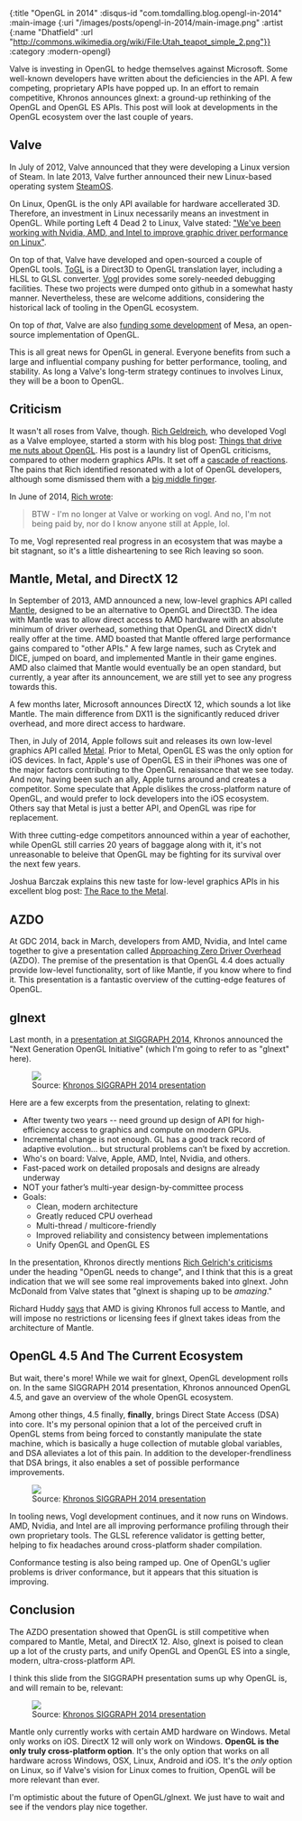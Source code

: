 {:title "OpenGL in 2014"
 :disqus-id "com.tomdalling.blog.opengl-in-2014"
 :main-image {:uri "/images/posts/opengl-in-2014/main-image.png"
              :artist {:name "Dhatfield"
                       :url "http://commons.wikimedia.org/wiki/File:Utah_teapot_simple_2.png"}}
 :category :modern-opengl}

Valve is investing in OpenGL to hedge themselves against Microsoft. Some
well-known developers have written about the deficiencies in the API. A few
competing, proprietary APIs have popped up. In an effort to remain competitive,
Khronos announces glnext: a ground-up rethinking of the OpenGL and OpenGL ES
APIs. This post will look at developments in the OpenGL ecosystem over the last
couple of years.

<!--more-->

Valve
-----

In July of 2012, Valve announced that they were developing a Linux version of
Steam. In late 2013, Valve further announced their new Linux-based operating
system [SteamOS][].

On Linux, OpenGL is the only API available for hardware accellerated 3D.
Therefore, an investment in Linux necessarily means an investment in OpenGL.
While porting Left 4 Dead 2 to Linux, Valve stated: ["We've been working with
Nvidia, AMD, and Intel to improve graphic driver performance on
Linux"][left4dead2_port].

On top of that, Valve have developed and open-sourced a couple of OpenGL tools.
[ToGL][] is a Direct3D to OpenGL translation layer, including a HLSL to GLSL
converter. [Vogl][] provides some sorely-needed debugging facilities.  These
two projects were dumped onto github in a somewhat hasty manner.  Nevertheless,
these are welcome additions, considering the historical lack of tooling in the
OpenGL ecosystem.

On top of _that_, Valve are also [funding some development][mesa_funding] of
Mesa, an open-source implementation of OpenGL.

This is all great news for OpenGL in general. Everyone benefits from such a
large and influential company pushing for better performance, tooling, and
stability. As long a Valve's long-term strategy continues to involves Linux,
they will be a boon to OpenGL.

Criticism
---------

It wasn't all roses from Valve, though. [Rich Geldreich][], who developed
Vogl as a Valve employee, started a storm with his blog post: [Things that
drive me nuts about OpenGL][rich_first_post]. His post is a laundry list
of OpenGL criticisms, compared to other modern graphics APIs. It set off
a [cascade of reactions][]. The pains that Rich identified resonated with a lot
of OpenGL developers, although some dismissed them with a [big middle
finger][].

In June of 2014, [Rich wrote][rich_leave]:

> BTW - I'm no longer at Valve or working on vogl. And no, I'm not being paid
> by, nor do I know anyone still at Apple, lol. 

To me, Vogl represented real progress in an ecosystem that was maybe a bit
stagnant, so it's a little disheartening to see Rich leaving so soon.

Mantle, Metal, and DirectX 12
-----------------------------

In September of 2013, AMD announced a new, low-level graphics API called
[Mantle][], designed to be an alternative to OpenGL and Direct3D. The idea with
Mantle was to allow direct access to AMD hardware with an absolute minimum of
driver overhead, something that OpenGL and DirectX didn't really offer at the
time. AMD boasted that Mantle offered large performance gains compared to "other
APIs." A few large names, such as Crytek and DICE, jumped on board, and
implemented Mantle in their game engines. AMD also claimed that Mantle would
eventually be an open standard, but currently, a year after its announcement,
we are still yet to see any progress towards this.

A few months later, Microsoft announces DirectX 12, which sounds a lot like
Mantle. The main difference from DX11 is the significantly reduced driver
overhead, and more direct access to hardware.

Then, in July of 2014, Apple follows suit and releases its own low-level
graphics API called [Metal][].  Prior to Metal, OpenGL ES was the only option
for iOS devices. In fact, Apple's use of OpenGL ES in their iPhones was one of
the major factors contributing to the OpenGL renaissance that we see today. And
now, having been such an ally, Apple turns around and creates a competitor.
Some speculate that Apple dislikes the cross-platform nature of OpenGL, and
would prefer to lock developers into the iOS ecosystem.  Others say that Metal
is just a better API, and OpenGL was ripe for replacement.

With three cutting-edge competitors announced within a year of eachother, while
OpenGL still carries 20 years of baggage along with it, it's not unreasonable
to beleive that OpenGL may be fighting for its survival over the next few
years.

Joshua Barczak explains this new taste for low-level graphics APIs in his
excellent blog post: [The Race to the Metal][].

AZDO
----

At GDC 2014, back in March, developers from AMD, Nvidia, and Intel came
together to give a presentation called [Approaching Zero Driver Overhead][]
(AZDO).  The premise of the presentation is that OpenGL 4.4 does actually
provide low-level functionality, sort of like Mantle, if you know where to find
it. This presentation is a fantastic overview of the cutting-edge features of
OpenGL.

glnext
------

Last month, in a [presentation at SIGGRAPH 2014][siggraph_pres],
Khronos announced the "Next Generation OpenGL Initiative" (which I'm going to
refer to as "glnext" here).

<p>
  <figure>
    <img src="/images/posts/opengl-in-2014/glnext.png" />
    <figcaption>
      Source: <a href="https://www.khronos.org/assets/uploads/developers/library/2014-siggraph-bof/OpenGL-Ecosystem-BOF_Aug14.pdf">Khronos SIGGRAPH 2014 presentation</a>
    </figcaption>
  </figure>
</p>

Here are a few excerpts from the presentation, relating to glnext:

 - After twenty two years -- need ground up design of API for high-efficiency
   access to graphics and compute on modern GPUs.
 - Incremental change is not enough. GL has a good track record of adaptive
   evolution... but structural problems can’t be fixed by accretion.
 - Who's on board: Valve, Apple, AMD, Intel, Nvidia, and others.
 - Fast-paced work on detailed proposals and designs are already underway
 - NOT your father’s multi-year design-by-committee process
 - Goals:
    - Clean, modern architecture
    - Greatly reduced CPU overhead
    - Multi-thread / multicore-friendly
    - Improved reliability and consistency between implementations
    - Unify OpenGL and OpenGL ES

In the presentation, Khronos directly mentions [Rich Gelrich's
criticisms][rich_first_post] under the heading "OpenGL needs to change", and I
think that this is a great indication that we will see some real improvements
baked into glnext. John McDonald from Valve states that "glnext is shaping up
to be _amazing_."

Richard Huddy [says][huddy] that AMD is giving Khronos full access to Mantle,
and will impose no restrictions or licensing fees if glnext takes ideas from
the architecture of Mantle.

OpenGL 4.5 And The Current Ecosystem
------------------------------------

But wait, there's more! While we wait for glnext, OpenGL development rolls on.
In the same SIGGRAPH 2014 presentation, Khronos announced OpenGL 4.5, and gave
an overview of the whole OpenGL ecosystem.

Among other things, 4.5 finally, **finally**, brings Direct State Access (DSA)
into core. It's my personal opinion that a lot of the perceived cruft in OpenGL
stems from being forced to constantly manipulate the state machine, which is
basically a huge collection of mutable global variables, and DSA alleviates a
lot of this pain. In addition to the developer-frendliness that DSA brings,
it also enables a set of possible performance improvements.

<p>
  <figure>
    <img src="/images/posts/opengl-in-2014/dsa.png" />
    <figcaption>
      Source: <a href="https://www.khronos.org/assets/uploads/developers/library/2014-siggraph-bof/OpenGL-Ecosystem-BOF_Aug14.pdf">Khronos SIGGRAPH 2014 presentation</a>
    </figcaption>
  </figure>
</p>

In tooling news, Vogl development continues, and it now runs on Windows. AMD,
Nvidia, and Intel are all improving performance profiling through their own
proprietary tools. The GLSL reference validator is getting better, helping to
fix headaches around cross-platform shader compilation.

Conformance testing is also being ramped up. One of OpenGL's uglier problems
is driver conformance, but it appears that this situation is improving.

Conclusion
----------

The AZDO presentation showed that OpenGL is still competitive when compared to
Mantle, Metal, and DirectX 12. Also, glnext is poised to clean up a lot of the
crusty parts, and unify OpenGL and OpenGL ES into a single, modern,
ultra-cross-platform API.

I think this slide from the SIGGRAPH presentation sums up why OpenGL is, and
will remain to be, relevant:

<p>
  <figure>
    <img src="/images/posts/opengl-in-2014/cross-platform.png" />
    <figcaption>
      Source: <a href="https://www.khronos.org/assets/uploads/developers/library/2014-siggraph-bof/OpenGL-Ecosystem-BOF_Aug14.pdf">Khronos SIGGRAPH 2014 presentation</a>
    </figcaption>
  </figure>
</p>

Mantle only currently works with certain AMD hardware on Windows. Metal only
works on iOS. DirectX 12 will only work on Windows. **OpenGL is the only truly
cross-platform option**.  It's the only option that works on all hardware
across Windows, OSX, Linux, Android and iOS. It's the _only_ option on Linux,
so if Valve's vision for Linux comes to fruition, OpenGL will be more relevant
than ever.

I'm optimistic about the future of OpenGL/glnext. We just have to wait and see
if the vendors play nice together.

[SteamOS]: http://store.steampowered.com/livingroom/SteamOS/
[big middle finger]: https://twitter.com/grahamsellers/status/472418068660887553
[gabe_catastrophe]: http://www.computerandvideogames.com/359898/newell-windows-8-is-a-catastrophe-for-everyone-in-the-pc-space/
[left4dead2_port]: http://blogs.valvesoftware.com/linux/faster-zombies/ 
[ToGL]: https://github.com/ValveSoftware/ToGL
[Vogl]: https://github.com/ValveSoftware/vogl
[Rich Geldreich]: http://richg42.blogspot.com/
[mesa_funding]: http://lunarg.com/glassymesa/
[rich_first_post]: http://richg42.blogspot.hu/2014/05/things-that-drive-me-nuts-about-opengl.html
[cascade of reactions]: http://www.dayonepatch.com/index.php?/topic/107633-a-pretty-huge-debate-about-opengl-has-erupted-in-the-dev-community-involving-devs-from-valve-epic-firaxis-and-amd/
[Mantle]: http://www.amd.com/en-gb/innovations/software-technologies/mantle
[Metal]: https://developer.apple.com/metal/
[rich_leave]: http://richg42.blogspot.co.uk/2014/06/article-directx-creator-says-apples.html
[The Race to the Metal]: http://www.joshbarczak.com/blog/?p=99
[Approaching Zero Driver Overhead]: http://gdcvault.com/play/1020791/
[siggraph_pres]: https://www.khronos.org/assets/uploads/developers/library/2014-siggraph-bof/OpenGL-Ecosystem-BOF_Aug14.pdf
[huddy]: http://techreport.com/news/26922/amd-hopes-to-put-a-little-mantle-in-opengl-next

